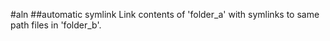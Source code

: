#aln
##automatic symlink
Link contents of 'folder_a' with symlinks to same path files in 'folder_b'.

